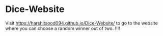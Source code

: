 # Dice-Website

Visit https://harshitsood094.github.io/Dice-Website/ to go to the website where you can choose a random winner out of two. !!!!

